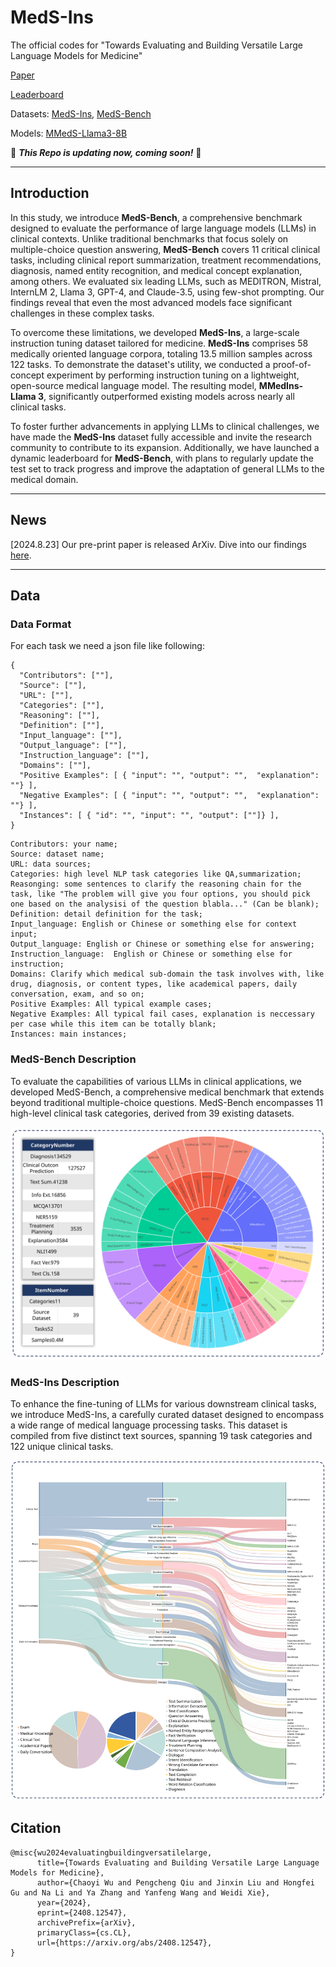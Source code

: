 # MedS-Ins
The official codes for "Towards Evaluating and Building Versatile Large Language Models for Medicine"

[Paper](https://arxiv.org/abs/2408.12547)

[Leaderboard](https://henrychur.github.io/MedS-Bench/)

Datasets: [MedS-Ins](https://huggingface.co/datasets/Henrychur/MedS-Ins), [MedS-Bench](https://huggingface.co/datasets/Henrychur/MedS-Bench)

Models: [MMedS-Llama3-8B](https://huggingface.co/Henrychur/MMedS-Llama-3-8B)

:construction: **_This Repo is updating now, coming soon!_** :construction:

---

## Introduction

In this study, we introduce **MedS-Bench**, a comprehensive benchmark designed to evaluate the performance of large language models (LLMs) in clinical contexts. Unlike traditional benchmarks that focus solely on multiple-choice question answering, **MedS-Bench** covers 11 critical clinical tasks, including clinical report summarization, treatment recommendations, diagnosis, named entity recognition, and medical concept explanation, among others. We evaluated six leading LLMs, such as MEDITRON, Mistral, InternLM 2, Llama 3, GPT-4, and Claude-3.5, using few-shot prompting. Our findings reveal that even the most advanced models face significant challenges in these complex tasks.

To overcome these limitations, we developed **MedS-Ins**, a large-scale instruction tuning dataset tailored for medicine. **MedS-Ins** comprises 58 medically oriented language corpora, totaling 13.5 million samples across 122 tasks. To demonstrate the dataset's utility, we conducted a proof-of-concept experiment by performing instruction tuning on a lightweight, open-source medical language model. The resulting model, **MMedIns-Llama 3**, significantly outperformed existing models across nearly all clinical tasks.

To foster further advancements in applying LLMs to clinical challenges, we have made the **MedS-Ins** dataset fully accessible and invite the research community to contribute to its expansion. Additionally, we have launched a dynamic leaderboard for **MedS-Bench**, with plans to regularly update the test set to track progress and improve the adaptation of general LLMs to the medical domain.

---

## News

[2024.8.23] Our pre-print paper is released ArXiv. Dive into our findings [here](https://arxiv.org/abs/2408.12547).

---

## Data
### Data Format
For each task we need a json file like following:
```
{
  "Contributors": [""],
  "Source": [""],
  "URL": [""],
  "Categories": [""],
  "Reasoning": [""],
  "Definition": [""],
  "Input_language": [""], 
  "Output_language": [""],
  "Instruction_language": [""],  
  "Domains": [""],    
  "Positive Examples": [ { "input": "", "output": "",  "explanation": ""} ], 
  "Negative Examples": [ { "input": "", "output": "",  "explanation": ""} ],
  "Instances": [ { "id": "", "input": "", "output": [""]} ],
}
```

```
Contributors: your name;
Source: dataset name;
URL: data sources;
Categories: high level NLP task categories like QA,summarization;
Reasonging: some sentences to clarify the reasoning chain for the task, like "The problem will give you four options, you should pick one based on the analysisi of the question blabla..." (Can be blank);
Definition: detail definition for the task;
Input_language: English or Chinese or something else for context input;
Output_language: English or Chinese or something else for answering;
Instruction_language:  English or Chinese or something else for instruction;
Domains: Clarify which medical sub-domain the task involves with, like drug, diagnosis, or content types, like academical papers, daily conversation, exam, and so on;
Positive Examples: All typical example cases;
Negative Examples: All typical fail cases, explanation is neccessary per case while this item can be totally blank;
Instances: main instances;
```

### MedS-Bench Description
To evaluate the capabilities of various LLMs in clinical applications, we developed MedS-Bench, a comprehensive medical benchmark that extends beyond traditional multiple-choice questions. MedS-Bench encompasses 11 high-level clinical task categories, derived from 39 existing datasets.

<p align="center">
  <img src="assets/MedS-Bench.svg" alt="MedS-Bench Overview" title="MedS-Bench Overview" width="800"/>
</p>

### MedS-Ins Description
To enhance the fine-tuning of LLMs for various downstream clinical tasks, we introduce MedS-Ins, a carefully curated dataset designed to encompass a wide range of medical language processing tasks. This dataset is compiled from five distinct text sources, spanning 19 task categories and 122 unique clinical tasks.

<p align="center">
  <img src="assets/MedS-Ins.svg" alt="MedS-Ins Overview" title="MedS-Ins Overview" width="800"/>
</p>


## Citation
```
@misc{wu2024evaluatingbuildingversatilelarge,
      title={Towards Evaluating and Building Versatile Large Language Models for Medicine}, 
      author={Chaoyi Wu and Pengcheng Qiu and Jinxin Liu and Hongfei Gu and Na Li and Ya Zhang and Yanfeng Wang and Weidi Xie},
      year={2024},
      eprint={2408.12547},
      archivePrefix={arXiv},
      primaryClass={cs.CL},
      url={https://arxiv.org/abs/2408.12547}, 
}
```
